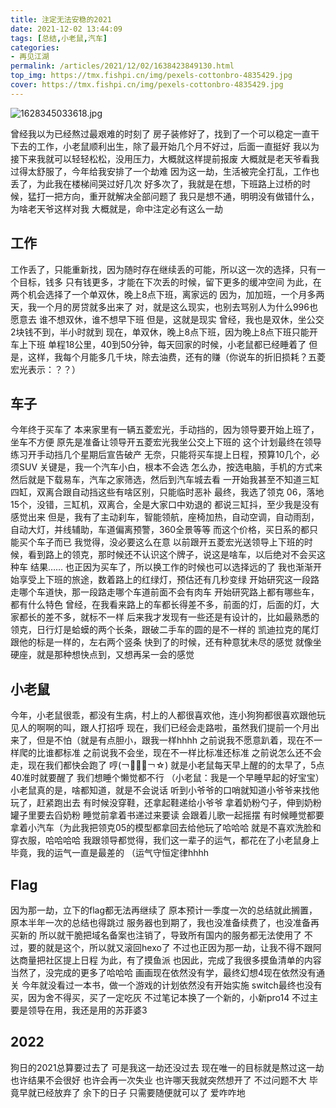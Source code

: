 ```yaml
---
title: 注定无法安稳的2021
date: 2021-12-02 13:44:09
tags: [总结,小老鼠,汽车]
categories: 
- 再见江湖
permalink: /articles/2021/12/02/1638423849130.html
top_img: https://tmx.fishpi.cn/img/pexels-cottonbro-4835429.jpg
cover: https://tmx.fishpi.cn/img/pexels-cottonbro-4835429.jpg
---
```

![1628345033618.jpg](https://tmx.fishpi.cn/img/pexels-cottonbro-4835429.jpg)

曾经我以为已经熬过最艰难的时刻了
房子装修好了，找到了一个可以稳定一直干下去的工作，小老鼠顺利出生，除了最开始几个月不好过，后面一直挺好
我以为接下来我就可以轻轻松松，没用压力，大概就这样提前报废
大概就是老天爷看我过得太舒服了，今年给我安排了一个劫难
因为这一劫，生活被完全打乱，工作也丢了，为此我在楼梯间哭过好几次
好多次了，我就是在想，下班路上过桥的时候，猛打一把方向，重开就解决全部问题了
我只是想不通，明明没有做错什么，为啥老天爷这样对我
大概就是，命中注定必有这么一劫

## 工作
工作丢了，只能重新找，因为随时存在继续丢的可能，所以这一次的选择，只有一个目标，钱多
只有钱更多，才能在下次丢的时候，留下更多的缓冲空间
为此，在两个机会选择了一个单双休，晚上8点下班，离家远的
因为，加加班，一个月多两天，我一个月的房贷就多出来了
对，就是这么现实，也别去骂别人为什么996也愿意去
谁不想双休，谁不想早下班
但是，这就是现实
曾经，我也是双休，坐公交2块钱不到，半小时就到
现在，单双休，晚上8点下班，因为晚上8点下班只能开车上下班
单程18公里，40到50分钟，每天回家的时候，小老鼠都已经睡着了
但是，这样，我每个月能多几千块，除去油费，还有的赚（你说车的折旧损耗？五菱宏光表示：？？）


## 车子
今年终于买车了
本来家里有一辆五菱宏光，手动挡的，因为领导要开始上班了，坐车不方便
原先是准备让领导开五菱宏光我坐公交上下班的
这个计划最终在领导练习开手动挡几个星期后宣告破产
无奈，只能将买车提上日程，预算10几个，必须SUV
关键是，我一个汽车小白，根本不会选
怎么办，按选电脑，手机的方式来
然后就是下载易车，汽车之家筛选，然后到汽车城去看
一开始我甚至不知道三缸四缸，双离合跟自动挡这些有啥区别，只能临时恶补
最终，我选了领克 06，落地15个，没错，三缸机，双离合，全是大家口中劝退的
都说三缸抖，至少我是没有感觉出来
但是，我有了主动刹车，智能领航，座椅加热，自动空调，自动雨刮，自动大灯，并线辅助，车道偏离预警，360全景等等
而这个价格，买日系的都只能买个车子而已
我觉得，没必要这么在意
以前跟开五菱宏光送领导上下班的时候，看到路上的领克，那时候还不认识这个牌子，说这是啥车，以后绝对不会买这种车
结果……
也正因为买车了，所以换工作的时候也可以选择远的了
我也渐渐开始享受上下班的旅途，数着路上的红绿灯，预估还有几秒变绿
开始研究这一段路走哪个车道快，那一段路走哪个车道前面不会有肉车
开始研究路上都有哪些车，都有什么特色
曾经，在我看来路上的车都长得差不多，前面的灯，后面的灯，大家都长的差不多，就标不一样
后来我才发现有一些还是有设计的，比如最熟悉的领克，日行灯是蛤蟆的两个长条，跟破二手车的圆的是不一样的
凯迪拉克的尾灯跟他的标是一样的，左右两个竖条
快到了的时候，还有种意犹未尽的感觉
就像坐硬座，就是那种想快点到，又想再呆一会的感觉

## 小老鼠
今年，小老鼠很乖，都没有生病，村上的人都很喜欢他，连小狗狗都很喜欢跟他玩
见人的啊啊的叫，跟人打招呼
现在，我们已经会走路啦，虽然我们提前一个月出来了，但是不怕（就是有点胆小，跟我一样hhhh
之前说我不愿意趴着，现在不一样爬的比谁都标准
之前说我不会坐，现在不一样比标准还标准
之前说怎么还不会走，现在我们都快会跑了
哼(￢︿̫̿￢☆)
就是小老鼠每天早上醒的的太早了，5点40准时就要醒了
我们想睡个懒觉都不行
（小老鼠：我是一个早睡早起的好宝宝）
小老鼠真的是，啥都知道，就是不会说话
听到小爷爷的口哨就知道小爷爷来找他玩了，赶紧跑出去
有时候没穿鞋，还拿起鞋递给小爷爷
拿着奶粉勺子，伸到奶粉罐子里要去舀奶粉
睡觉前拿着书递过来要读
会跟着儿歌一起摇摆
有时候睡觉都要拿着小汽车（为此我把领克05的模型都拿回去给他玩了哈哈哈
就是不喜欢洗脸和穿衣服，哈哈哈哈
我跟领导都觉得，我们这一辈子的运气，都花在了小老鼠身上
毕竟，我的运气一直是最差的
（运气守恒定律hhhh

## Flag
因为那一劫，立下的flag都无法再继续了
原本预计一季度一次的总结就此搁置，原本半年一次的总结也得跳过
服务器也到期了，我也没准备续费了，也没准备再买新的
所以就干脆把域名备案也注销了，导致所有国内的服务都无法使用了
不过，要的就是这个，所以就又滚回hexo了
不过也正因为那一劫，让我不得不跟阿达商量把社区提上日程
为此，有了摸鱼派
也因此，完成了我很多摸鱼清单的内容
当然了，没完成的更多了哈哈哈
画画现在依然没有学，最终幻想4现在依然没有通关
今年就没看过一本书，做一个游戏的计划依然没有开始实施
switch最终也没有买，因为舍不得买，买了一定吃灰
不过笔记本换了一个新的，小新pro14
不过主要是领导在用，我还是用的苏菲婆3

## 2022
狗日的2021总算要过去了
可是我这一劫还没过去
现在唯一的目标就是熬过这一劫
也许结果不会很好
也许会再一次失业
也许哪天我就突然想开了
不过问题不大
毕竟早就已经放弃了
余下的日子
只需要随便就可以了
爱咋咋地
